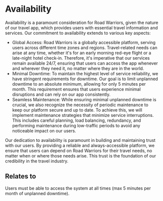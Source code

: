 # Availability

Availability is a paramount consideration for Road Warriors, given the nature of our travel app, which provides users with essential travel information and services. Our commitment to availability extends to various key aspects:

* Global Access: Road Warriors is a globally accessible platform, serving users across different time zones and regions. Travel-related needs can arise at any time, whether it's for an early morning red-eye flight or a late-night hotel check-in. Therefore, it's imperative that our services remain available 24/7, ensuring that users can access the app whenever and wherever they need it, no matter where they are in the world.
* Minimal Downtime: To maintain the highest level of service reliability, we have stringent requirements for downtime. Our goal is to limit unplanned downtime to an absolute minimum, allowing for only 5 minutes per month. This requirement ensures that users experience minimal disruptions and can rely on our app consistently.
* Seamless Maintenance: While ensuring minimal unplanned downtime is crucial, we also recognize the necessity of periodic maintenance to keep our platform secure and up to date. To achieve this, we will implement maintenance strategies that minimize service interruptions. This includes careful planning, load balancing, redundancy, and performing maintenance during low-traffic periods to avoid any noticeable impact on our users.

Our dedication to availability is paramount in building and maintaining trust with our users. By providing a reliable and always-accessible platform, we ensure that users can depend on Road Warriors for their travel needs, no matter when or where those needs arise. This trust is the foundation of our credibility in the travel industry.

## Relates to

Users must be able to access the system at all times (max 5 minutes per month of unplanned downtime).
